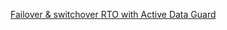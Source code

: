 
[Failover & switchover RTO with Active Data Guard](https://www.oracle.com/technetwork/database/availability/maa-roletransitionbp-2621582.pdf)
